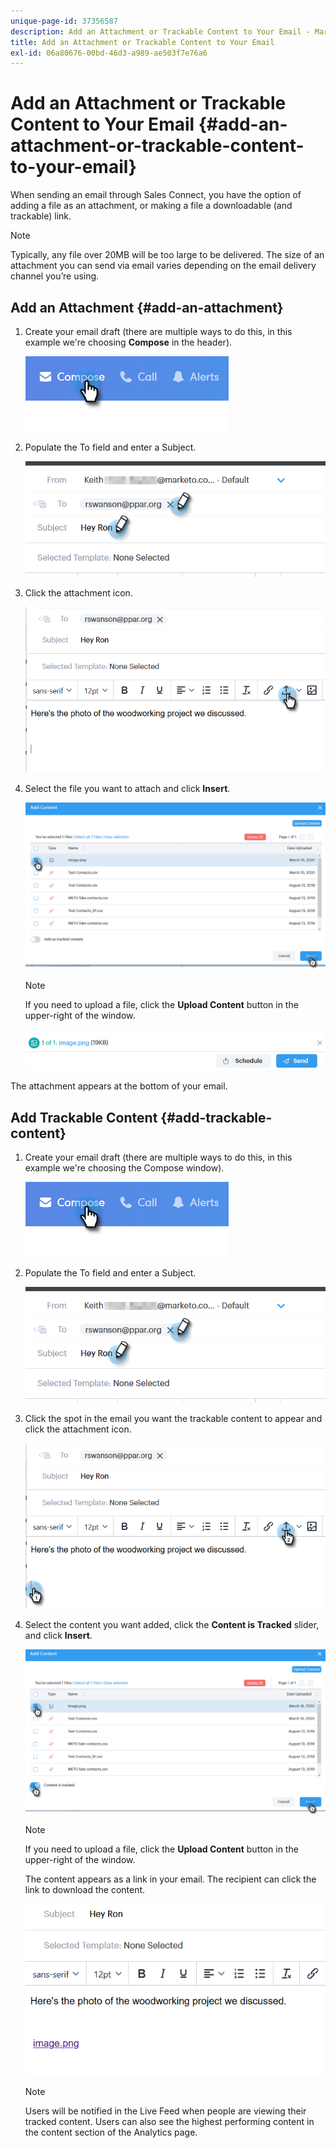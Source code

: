 ```yaml
---
unique-page-id: 37356587
description: Add an Attachment or Trackable Content to Your Email - Marketo Docs - Product Documentation
title: Add an Attachment or Trackable Content to Your Email
exl-id: 06a80676-00bd-46d3-a989-ae503f7e76a6
---
```

# Add an Attachment or Trackable Content to Your Email {#add-an-attachment-or-trackable-content-to-your-email}

When sending an email through Sales Connect, you have the option of adding a file as an attachment, or making a file a downloadable (and trackable) link.

>[!NOTE]
>
>Typically, any file over 20MB will be too large to be delivered. The size of an attachment you can send via email varies depending on the email delivery channel you’re using.

## Add an Attachment {#add-an-attachment}

1. Create your email draft (there are multiple ways to do this, in this example we're choosing **Compose** in the header).

   ![](assets/one-4.png)

1. Populate the To field and enter a Subject.

   ![](assets/attach-two.png)

1. Click the attachment icon.

   ![](assets/attach-three.png)

1. Select the file you want to attach and click **Insert**.

   ![](assets/attach-four.png)

   >[!NOTE]
   >
   >If you need to upload a file, click the **Upload Content** button in the upper-right of the window.

   ![](assets/attach-five.png)

The attachment appears at the bottom of your email.

## Add Trackable Content {#add-trackable-content}

1. Create your email draft (there are multiple ways to do this, in this example we're choosing the Compose window).

   ![](assets/one-4.png)

1. Populate the To field and enter a Subject.

   ![](assets/two-4.png)

1. Click the spot in the email you want the trackable content to appear and click the attachment icon.

   ![](assets/three-4.png)

1. Select the content you want added, click the **Content is Tracked** slider, and click **Insert**.

   ![](assets/four-4.png)

   >[!NOTE]
   >
   >If you need to upload a file, click the **Upload Content** button in the upper-right of the window.

   The content appears as a link in your email. The recipient can click the link to download the content.

   ![](assets/five-2.png)

   >[!NOTE]
   >
   >Users will be notified in the Live Feed when people are viewing their tracked content. Users can also see the highest performing content in the content section of the Analytics page.
